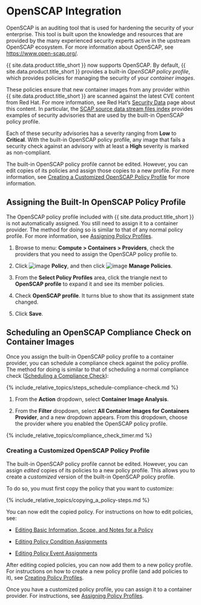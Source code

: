 # OpenSCAP Integration

OpenSCAP is an auditing tool that is used for hardening the security of your
enterprise. This tool is built upon the knowledge and resources that are provided by
the many experienced security experts active in the upstream OpenSCAP ecosystem. For
more information about OpenSCAP, see <https://www.open-scap.org/>.

{{ site.data.product.title_short }} now supports OpenSCAP. By default,
{{ site.data.product.title_short }} provides a built-in *OpenSCAP policy profile*,
which provides policies for managing the security of your *container images*.

These policies ensure that new container images from any provider within
{{ site.data.product.title_short }} are scanned against the latest CVE content from Red
Hat. For more information, see Red Hat’s
[Security Data](https://www.redhat.com/security/data/metrics/)
page about this content. In particular, the
[SCAP source data stream files index](https://www.redhat.com/security/data/metrics/ds)
provides examples of security advisories that are used by the built-in OpenSCAP policy
profile.

Each of these security advisories has a severity ranging from **Low** to **Critical**.
With the built-in OpenSCAP policy profile, any image that fails a security check
against an advisory with at least a **High** severity is marked as non-compliant.

The built-in OpenSCAP policy profile cannot be edited. However, you can edit copies of
its policies and assign those copies to a new profile. For more information, see
[Creating a Customized OpenSCAP Policy Profile](#openscap-custom) for more information.

## Assigning the Built-In OpenSCAP Policy Profile

The OpenSCAP policy profile included with {{ site.data.product.title_short }} is not
automatically assigned. You still need to assign it to a container provider. The method
for doing so is similar to that of any normal policy profile. For more information, see
[Assigning Policy Profiles](#assigning-policy-profiles).

1. Browse to menu: **Compute > Containers > Providers**, check the providers that you
   need to assign the OpenSCAP policy profile to.

2. Click ![image](../images/1941.png) **Policy**, and then click
   ![image](../images/1851.png) **Manage Policies**.

3. From the **Select Policy Profiles** area, click the triangle next to
   **OpenSCAP profile** to expand it and see its member policies.

4. Check **OpenSCAP profile**. It turns blue to show that its assignment state changed.

5. Click **Save**.

## Scheduling an OpenSCAP Compliance Check on Container Images

Once you assign the built-in OpenSCAP policy profile to a container provider, you can
schedule a compliance check against the policy profile. The method for doing is similar
to that of scheduling a normal compliance check
([Scheduling a Compliance Check](#scheduling-a-compliance-check)):

{% include_relative_topics/steps_schedule-compliance-check.md %}

1. From the **Action** dropdown, select **Container Image Analysis**.

2. From the **Filter** dropdown, select **All Container Images for Containers Provider**,
   and a new dropdown appears. From this dropdown, choose the provider where you enabled
   the OpenSCAP policy profile.

{% include_relative_topics/compliance_check_timer.md %}

### Creating a Customized OpenSCAP Policy Profile

The built-in OpenSCAP policy profile cannot be edited. However, you can assign *edited*
copies of its policies to a new policy profile. This allows you to create a *customized*
version of the built-in OpenSCAP policy profile.

To do so, you must first copy the policy that you want to customize:

{% include_relative_topics/copying_a_policy-steps.md %}

You can now edit the copied policy. For instructions on how to edit policies, see:

- [Editing Basic Information, Scope, and Notes for a Policy](#editing-basic-information-scope-and-notes-for-a-policy)

- [Editing Policy Condition Assignments](#editing-policy-condition-assignments)

- [Editing Policy Event Assignments](#editing-policy-event-assignments)

After editing copied policies, you can now add them to a new policy profile. For
instructions on how to create a new policy profile (and add policies to it), see
[Creating Policy Profiles](#creating-policy-profiles).

Once you have a customized policy profile, you can assign it to a container provider.
For instructions, see [Assigning Policy Profiles](#assigning-policy-profiles).
